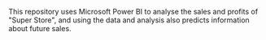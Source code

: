 This repository uses Microsoft Power BI to analyse the sales and profits of "Super Store", and using the data and analysis also predicts information about future sales.
